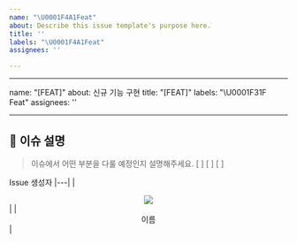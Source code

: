 ```yaml
---
name: "\U0001F4A1Feat"
about: Describe this issue template's purpose here.
title: ''
labels: "\U0001F4A1Feat"
assignees: ''

---
```


---
name: "[FEAT]"
about: 신규 기능 구현
title: "[FEAT]"
labels: "\U0001F31F Feat"
assignees: ''

---

## 🔎 이슈 설명

> 이슈에서 어떤 부분을 다룰 예정인지 설명해주세요.
[ ]
[ ]
[ ]

Issue 생성자
|---|
|<div align="center"><img src="https://contrib.rocks/image?repo={jihyeonAnAn}/{본인 public repository 이름 아무거나}" /></div>|
|<div align="center">이름</div>|
